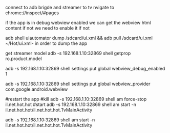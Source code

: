 connect to adb brigde and streamer to tv
nvigate to chrome://inspect/#pages

if the app is in debug webview enabled we can get the webview html content if not we need to enable it if not 

adb shell uiautomator dump /sdcard/ui.xml && adb pull /sdcard/ui.xml ~/Hot/ui.xml- in order to dump the app

get streamer model
adb -s 192.168.1.10:32869 shell getprop ro.product.model

 adb -s 192.168.1.10:32869 shell settings put global webview_debug_enabled 1

 adb -s 192.168.1.10:32869 shell settings put global webview_provider com.google.android.webview


 #restart the app
 #kill
adb -s 192.168.1.10:32869 shell am force-stop il.net.hot.hot
#start
adb -s 192.168.1.10:32869 shell am start -n il.net.hot.hot/il.net.hot.hot.TvMainActivity


adb -s 192.168.1.10:32869 shell am start -n il.net.hot.hot/il.net.hot.hot.TvMainActivity